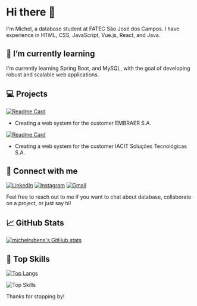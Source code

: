 # Hi there 👋

I'm Michel, a database student at FATEC São José dos Campos. I have experience in HTML, CSS, JavaScript, Vue.js, React, and Java.

## 🌱 I’m currently learning

I'm currently learning Spring Boot, and MySQL, with the goal of developing robust and scalable web applications.

## 💻 Projects

[![Readme Card](https://github-readme-stats.vercel.app/api/pin/?username=GroupHextech&repo=HEXTECH-API4sem&theme=radical)](https://github.com/GroupHextech/HEXTECH-API4sem)
- Creating a web system for the customer EMBRAER S.A.

[![Readme Card](https://github-readme-stats.vercel.app/api/pin/?username=GroupHextech&repo=HEXTECH-API3sem&theme=radical)](https://github.com/GroupHextech/HEXTECH-API3sem) 
- Creating a web system for the customer IACIT Soluções Tecnológicas S.A.


## 🤝 Connect with me

[![LinkedIn](https://img.shields.io/badge/LinkedIn-0077B5?style=for-the-badge&logo=linkedin&logoColor=white)](https://linkedin.com/in/michelrubens)
[![Instagram](https://img.shields.io/badge/Instagram-E4405F?style=for-the-badge&logo=instagram&logoColor=white)](https://instagram.com/michelrubens)
[![Gmail](https://img.shields.io/badge/Gmail-D14836?style=for-the-badge&logo=gmail&logoColor=white)](mailto:michelrube+fromgithub@gmail.com)

Feel free to reach out to me if you want to chat about database, collaborate on a project, or just say hi!

## 📈 GitHub Stats

[![michelrubens's GitHub stats](https://github-readme-stats.vercel.app/api?username=michelrubens&show_icons=true&theme=radical&repo=github-readme-stats&include_all_commits=true)](https://github.com/anuraghazra/github-readme-stats)

## 🌟 Top Skills

[![Top Langs](https://github-readme-stats.vercel.app/api/top-langs/?username=michelrubens&hide_progress=false&layout=compact&theme=radical&langs_count=8)](https://github.com/anuraghazra/github-readme-stats)

![Top Skills](https://skillicons.dev/icons?i=html,css,js,vue,react,java&perline=3)

Thanks for stopping by!
